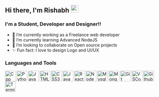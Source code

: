 ## Hi there, I'm Rishabh <img src="https://media.giphy.com/media/hvRJCLFzcasrR4ia7z/giphy.gif" width="25px">

### I'm a Student, Developer and Designer!!
- 🔭 I’m currently working as a Freelance web developer
- 🌱 I’m currently learning Advanced NodeJS
- 👯 I’m looking to collaborate on Open source projects
- ✨ Fun fact: I love to design Logo and UI/UX

### Languages and Tools

<img src="https://raw.githubusercontent.com/Rishabh-Kodes/Rishabh-Kodes/main/assets/svg/cpp.svg" align="left" alt="Cpp" height="35px"  /> 
<img src="https://raw.githubusercontent.com/Rishabh-Kodes/Rishabh-Kodes/main/assets/svg/python.svg" align="left" alt="Python" height="35px"  />
<img src="https://raw.githubusercontent.com/Rishabh-Kodes/Rishabh-Kodes/main/assets/svg/java.svg" align="left" alt="Java" height="35px"  />
<img src="https://raw.githubusercontent.com/Rishabh-Kodes/Rishabh-Kodes/main/assets/svg/html5.svg" align="left" alt="HTML5" height="35px"  />
<img src="https://raw.githubusercontent.com/Rishabh-Kodes/Rishabh-Kodes/main/assets/svg/css3.svg" align="left" alt="CSS3" height="35px"  />
<img src="https://raw.githubusercontent.com/Rishabh-Kodes/Rishabh-Kodes/main/assets/svg/javascript.svg" align="left" alt="JavaScript" height="35px"  />
<img src="https://raw.githubusercontent.com/Rishabh-Kodes/Rishabh-Kodes/main/assets/svg/reactjs.svg" align="left" alt="ReactJS" height="35px"  />
<img src="https://raw.githubusercontent.com/Rishabh-Kodes/Rishabh-Kodes/main/assets/svg/nodejs.svg" align="left" alt="NodeJS" height="35px"  />
<img src="https://raw.githubusercontent.com/Rishabh-Kodes/Rishabh-Kodes/main/assets/svg/mysql.svg" align="left" alt="Mysql" height="35px"  />
<img src="https://raw.githubusercontent.com/Rishabh-Kodes/Rishabh-Kodes/main/assets/svg/mongodb.svg" align="left" alt="MongoDB" height="35px" />
<img src="https://raw.githubusercontent.com/Rishabh-Kodes/Rishabh-Kodes/main/assets/svg/git.svg" align="left" alt="Git" height="35px"  />
<img src="https://raw.githubusercontent.com/Rishabh-Kodes/Rishabh-Kodes/main/assets/svg/vscode.svg" align="left" alt="VSCode" height="35px"  />
<img src="https://raw.githubusercontent.com/Rishabh-Kodes/Rishabh-Kodes/main/assets/svg/github.svg" align="left" alt="Github" height="35px"  />
<img src="https://raw.githubusercontent.com/Rishabh-Kodes/Rishabh-Kodes/main/assets/svg/terminal.svg" align="left" alt="Terminal" height="35px"  />
